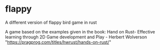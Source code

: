 # flappy
A different version of flappy bird game in rust

A game based on the examples given in the book:
Hand on Rust- Effective learning through 2D Game development and Play - Herbert Wolverson
"https://pragprog.com/titles/hwrust/hands-on-rust/"
